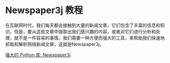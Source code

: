 # Newspaper3j 教程

<show-structure depth="2"/>

在互联网时代，我们每天都会接触到大量的新闻文章，它们包含了丰富的信息和知识。但是，要从这些文章中提取出我们感兴趣的内容，或者对它们进行分析和处理，就不是一件容易的事情。我们需要一种方便而强大的工具，来帮助我们快速地抓取和解析网络新闻文章，这就是Newspaper3j。


<seealso>
<category ref="ref_docs">
    <a href="https://mp.weixin.qq.com/s/CI8PU6ZcPuANI9VWXw3gDw">强大的 Python 库: Newspaper3j</a>
</category>
<category ref="ref_github">
</category>
<category ref="ref_issues">
</category>
<category ref="ref_hf"></category>
<category ref="ref_ms"></category>
</seealso>